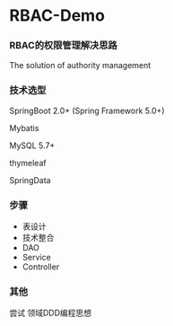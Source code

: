 # RBAC-Demo
<h3>RBAC的权限管理解决思路</h3>
<p>The solution of authority management</p>
<h3>技术选型</h3>
<p>SpringBoot 2.0+ (Spring Framework 5.0+)</p>
<p>Mybatis</p>
<p>MySQL 5.7+</p>
<p>thymeleaf</p>
<p>SpringData</p>
<h3>步骤</h3>
<ul>
  <li>表设计</li>
  <li>技术整合</li>
  <li>DAO</li>
  <li>Service</li>
  <li>Controller</li>
</ul>
<h3>其他</h3>
<p>尝试 领域DDD编程思想</p>

